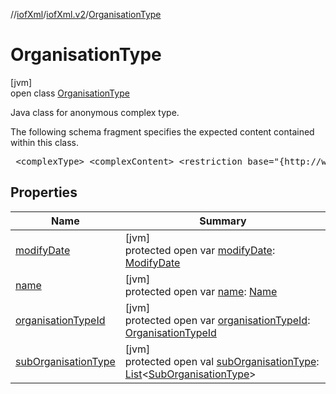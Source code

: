 //[iofXml](../../../index.md)/[iofXml.v2](../index.md)/[OrganisationType](index.md)

# OrganisationType

[jvm]\
open class [OrganisationType](index.md)

<p>Java class for anonymous complex type. <p>The following schema fragment specifies the expected content contained within this class. <pre> &lt;complexType&gt; &lt;complexContent&gt; &lt;restriction base="{http://www.w3.org/2001/XMLSchema}anyType"&gt; &lt;sequence&gt; &lt;element ref="{}OrganisationTypeId"/&gt; &lt;element ref="{}Name"/&gt; &lt;element ref="{}SubOrganisationType" maxOccurs="unbounded" minOccurs="0"/&gt; &lt;element ref="{}ModifyDate" minOccurs="0"/&gt; &lt;/sequence&gt; &lt;/restriction&gt; &lt;/complexContent&gt; &lt;/complexType&gt; </pre>

## Properties

| Name | Summary |
|---|---|
| [modifyDate](modify-date.md) | [jvm]<br>protected open var [modifyDate](modify-date.md): [ModifyDate](../-modify-date/index.md) |
| [name](name.md) | [jvm]<br>protected open var [name](name.md): [Name](../-name/index.md) |
| [organisationTypeId](organisation-type-id.md) | [jvm]<br>protected open var [organisationTypeId](organisation-type-id.md): [OrganisationTypeId](../-organisation-type-id/index.md) |
| [subOrganisationType](sub-organisation-type.md) | [jvm]<br>protected open val [subOrganisationType](sub-organisation-type.md): [List](https://docs.oracle.com/javase/8/docs/api/java/util/List.html)<[SubOrganisationType](../-sub-organisation-type/index.md)> |
